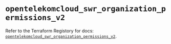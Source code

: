 # `opentelekomcloud_swr_organization_permissions_v2`

Refer to the Terraform Registory for docs: [`opentelekomcloud_swr_organization_permissions_v2`](https://www.terraform.io/docs/providers/opentelekomcloud/r/swr_organization_permissions_v2).
